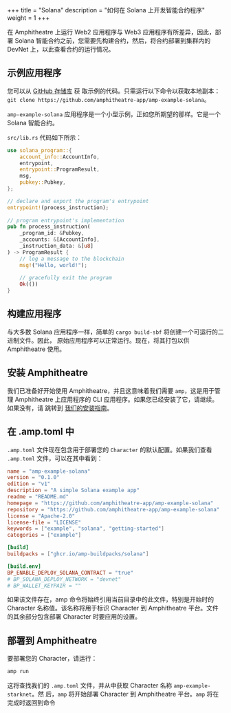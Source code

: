 +++
title = "Solana"
description = "如何在 Solana 上开发智能合约程序"
weight = 1
+++

在 Amphitheatre 上运行 Web2 应用程序与 Web3 应用程序有所差异，因此，部署 Solana 智能合约之前，您需要先构建合约，然后，将合约部署到集群内的 DevNet 上，以此查看合约的运行情况。

## 示例应用程序

您可以从 [GitHub 存储库](https://github.com/amphitheatre-app/amp-example-solana) 获
取示例的代码。只需运行以下命令以获取本地副本：`git clone
https://github.com/amphitheatre-app/amp-example-solana`。

`amp-example-solana` 应用程序是一个小型示例，正如您所期望的那样。它是一个 Solana 智能合约。

`src/lib.rs` 代码如下所示：

```rust
use solana_program::{
    account_info::AccountInfo, 
    entrypoint, 
    entrypoint::ProgramResult, 
    msg, 
    pubkey::Pubkey,
};

// declare and export the program's entrypoint
entrypoint!(process_instruction);
 
// program entrypoint's implementation
pub fn process_instruction(
    _program_id: &Pubkey,
    _accounts: &[AccountInfo],
    _instruction_data: &[u8]
) -> ProgramResult {
    // log a message to the blockchain
    msg!("Hello, world!");
 
    // gracefully exit the program
    Ok(())
}
```

## 构建应用程序

与大多数 Solana 应用程序一样，简单的 `cargo build-sbf` 将创建一个可运行的二进制文件。因此，
原始应用程序可以正常运行。现在，将其打包以供 Amphitheatre 使用。

## 安装 Amphitheatre

我们已准备好开始使用 Amphitheatre，并且这意味着我们需要 `amp`，这是用于管理
Amphitheatre 上应用程序的 CLI 应用程序。如果您已经安装了它，请继续。如果没有，请
跳转到 [我们的安装指南](@/installation/_index.zh.md)。

## 在 .amp.toml 中

`.amp.toml` 文件现在包含用于部署您的 `Character` 的默认配置。如果我们查看
`.amp.toml` 文件，可以在其中看到：

```toml
name = "amp-example-solana"
version = "0.1.0"
edition = "v1"
description = "A simple Solana example app"
readme = "README.md"
homepage = "https://github.com/amphitheatre-app/amp-example-solana"
repository = "https://github.com/amphitheatre-app/amp-example-solana"
license = "Apache-2.0"
license-file = "LICENSE"
keywords = ["example", "solana", "getting-started"]
categories = ["example"]

[build]
buildpacks = ["ghcr.io/amp-buildpacks/solana"]

[build.env]
BP_ENABLE_DEPLOY_SOLANA_CONTRACT = "true"
# BP_SOLANA_DEPLOY_NETWORK = "devnet"
# BP_WALLET_KEYPAIR = ""
```

如果该文件存在，amp 命令将始终引用当前目录中的此文件，特别是开始时的 Character
名称值。该名称将用于标识 Character 到 Amphitheatre 平台。文件的其余部分包含部署
Character 时要应用的设置。


## 部署到 Amphitheatre

要部署您的 Character，请运行：

```sh
amp run
```

这将查找我们的 `.amp.toml` 文件，并从中获取 Character 名称 `amp-example-starknet`。然
后，`amp` 将开始部署 Character 到 Amphitheatre 平台。`amp` 将在完成时返回到命令
